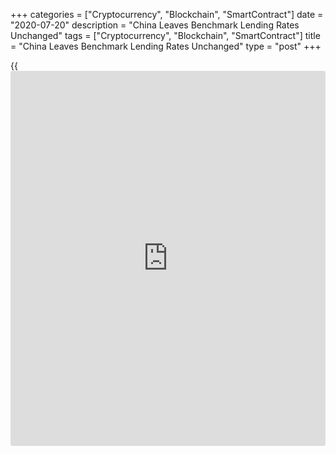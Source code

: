 +++
categories = ["Cryptocurrency", "Blockchain", "SmartContract"]
date = "2020-07-20"
description = "China Leaves Benchmark Lending Rates Unchanged"
tags = ["Cryptocurrency", "Blockchain", "SmartContract"]
title = "China Leaves Benchmark Lending Rates Unchanged"
type = "post"
+++

{{<iframe id="large-banner" src="https://www.bounty.group/#slide=28.0" width="100%" height="600" scrolling="no" style="border: 0px solid rgb(216, 221, 230); border-radius: 3px;">}}

China's central bank left its key interest rates unchanged for the third
consecutive month as the [economy][1] showed signs of recovery from the
unprecedented slump caused by the coronavirus pandemic.

The one-year loan prime rate was retained at 3.85 percent and the five-
year loan prime rate was maintained at 4.65 percent.

The bank was expected to retain its rates Monday as the medium lending
facility rate was kept unchanged at 2.95 percent earlier this month.

The one-year and five-year loan prime rates were last reduced in April.
The one-year loan prime rate was lowered by 20 basis points and five-
year rate by 10 basis points in April.

The loan prime rate is fixed monthly based on the submission of 18
banks, though Beijing has influence over the rate-setting. This new
lending rate replaced the central bank's traditional benchmark lending
rate in August 2019.

A broad-based easing is not only unnecessary as the economy shows signs
of recovery but it could also fuel asset price increases, Iris Pang, an
ING economist said.

The economist expects that the PBoC to continue its targeted easing
approach for smaller businesses. Apart from targeted easing, any broad-
based interest rate cuts or RRR cuts during the economic recovery is not
expected, she added.

Data released last week showed that the economy had expanded 3.2 percent
on a yearly basis in the second quarter, in contrast to the 6.8 percent
contraction logged in the first three months, which was the first fall
since 1992.

For comments and feedback [contact](https://www.playgroundfx.com/contact/): editorial@rtt[news](https://www.letsplayfx.com/blog/forex-news-website/).com

[Economic News][1]

 **What parts of the world are seeing the best (and worst) economic
performances lately? Click[here][2] to check out our [Econ Scorecard][2]
and find out! See up-to-the-moment [ranking](https://www.playgroundfx.com/blog/crypto-exchange-ranking/)s for the best and worst
performers in [GDP][2], [unemployment rate][3], [inflation][4] and much
more.**

   1. www.rtt[news](https://www.letsplayfx.com/blog/forex-news-website/).com/Content/EconomicNews.aspx
   2. www.rtt[news](https://www.letsplayfx.com/blog/forex-news-website/).com/economic-scorecard/world-rank/GDP/highest-performance.aspx
   3. www.rtt[news](https://www.letsplayfx.com/blog/forex-news-website/).com/economic-scorecard/world-rank/unemployment-rate/lowest-performance.aspx
   4. www.rtt[news](https://www.letsplayfx.com/blog/forex-news-website/).com/economic-scorecard/world-rank/CPI/highest-performance.aspx